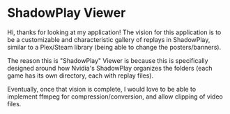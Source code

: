 # ShadowPlay Viewer

Hi, thanks for looking at my application! 
The vision for this application is to be a customizable and characteristic gallery of replays in ShadowPlay, similar to a Plex/Steam library (being able to change the posters/banners).

The reason this is "ShadowPlay" Viewer is because this is specifically designed around how Nvidia's ShadowPlay organizes the folders (each game has its own directory, each with replay files).

Eventually, once that vision is complete, I  would love to be able to implement ffmpeg for compression/conversion, and allow clipping of video files.
